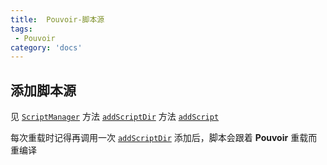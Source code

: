 ```yaml
---
title:  Pouvoir-脚本源
tags:
 - Pouvoir
category: 'docs'
---
```

## 添加脚本源

见 [`ScriptManager`](https://doc.skillw.com/pouvoir/com/skillw/pouvoir/api/manager/sub/script/ScriptManager.html)
方法 [`addScriptDir`](https://<doc.skillw.com/pouvoir/com/skillw/pouvoir/api/manager/sub/script/ScriptManager.html#addScriptDir(File)>)
方法 [`addScript`](https://<doc.skillw.com/pouvoir/com/skillw/pouvoir/api/manager/sub/script/ScriptManager.html#addScript(File)>)

每次重载时记得再调用一次 [`addScriptDir`](https://<doc.skillw.com/pouvoir/com/skillw/pouvoir/api/manager/sub/script/ScriptManager.html#addScriptDir(File)>)
添加后，脚本会跟着 **Pouvoir** 重载而重编译
